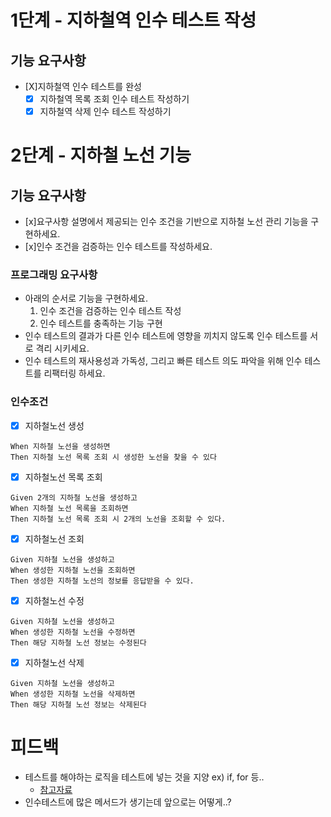 # 1단계 - 지하철역 인수 테스트 작성
## 기능 요구사항
- [X]지하철역 인수 테스트를 완성
  - [X] 지하철역 목록 조회 인수 테스트 작성하기 
  - [X] 지하철역 삭제 인수 테스트 작성하기

# 2단계 - 지하철 노선 기능
## 기능 요구사항
- [x]요구사항 설명에서 제공되는 인수 조건을 기반으로 지하철 노선 관리 기능을 구현하세요.
- [x]인수 조건을 검증하는 인수 테스트를 작성하세요.

### 프로그래밍 요구사항
- 아래의 순서로 기능을 구현하세요.
  1. 인수 조건을 검증하는 인수 테스트 작성
  2. 인수 테스트를 충족하는 기능 구현
- 인수 테스트의 결과가 다른 인수 테스트에 영향을 끼치지 않도록 인수 테스트를 서로 격리 시키세요.
- 인수 테스트의 재사용성과 가독성, 그리고 빠른 테스트 의도 파악을 위해 인수 테스트를 리팩터링 하세요.

### 인수조건
- [x] 지하철노선 생성 
```
When 지하철 노선을 생성하면
Then 지하철 노선 목록 조회 시 생성한 노선을 찾을 수 있다
```

- [x] 지하철노선 목록 조회
```
Given 2개의 지하철 노선을 생성하고
When 지하철 노선 목록을 조회하면
Then 지하철 노선 목록 조회 시 2개의 노선을 조회할 수 있다.
```

- [x] 지하철노선 조회
```
Given 지하철 노선을 생성하고
When 생성한 지하철 노선을 조회하면
Then 생성한 지하철 노선의 정보를 응답받을 수 있다.
```

- [x] 지하철노선 수정
```
Given 지하철 노선을 생성하고
When 생성한 지하철 노선을 수정하면
Then 해당 지하철 노선 정보는 수정된다
```

- [x] 지하철노선 삭제
```
Given 지하철 노선을 생성하고
When 생성한 지하철 노선을 삭제하면
Then 해당 지하철 노선 정보는 삭제된다
```


# 피드백
- 테스트를 해야하는 로직을 테스트에 넣는 것을 지양 ex) if, for 등..
  - [참고자료](https://docs.microsoft.com/ko-kr/dotnet/core/testing/unit-testing-best-practices)
- 인수테스트에 많은 메서드가 생기는데 앞으로는 어떻게..?
